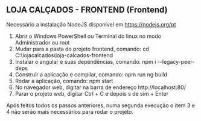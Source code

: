 ## LOJA CALÇADOS - FRONTEND (Frontend)

Necessário a instalação NodeJS disponível em https://nodejs.org/pt
1) Abrir o Windows PowerShell ou Terminal do linux no modo Administrador ou root
2) Mudar para a pasta do projeto frontend, comando: cd C:\lojacalcados\loja-calcados-frontend
3) Instalar o angular e suas dependências, comando: npm i --legacy-peer-deps
4) Construir a aplicação e compilar, comando: npm run ng build
5) Rodar a aplicação, comando: npm start
6) No navegador web, digitar na barra de endereço http://localhost:80/
7) Parar o projeto web, digitar Ctrl + C e depois s de sim + Enter

Após feitos todos os passos anteriores, numa segunda execução o item 3 e 4 não serão mais necessários para rodar o projeto.
